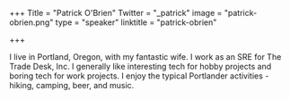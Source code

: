 +++
Title = "Patrick O'Brien"
Twitter = "_patrick"
image = "patrick-obrien.png"
type = "speaker"
linktitle = "patrick-obrien"

+++

I live in Portland, Oregon, with my fantastic wife. I work as an SRE for The Trade Desk, Inc. I generally like interesting tech for hobby projects and boring tech for work projects. I enjoy the typical Portlander activities - hiking, camping, beer, and music.
